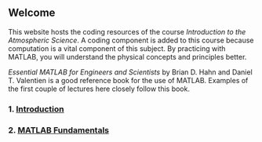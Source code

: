 ## Welcome

This website hosts the coding resources of the course _Introduction to the Atmospheric Science_. A coding component is added to this course because computation is a vital component of this subject. By practicing with MATLAB, you will understand the physical concepts and principles better.

_Essential MATLAB for Engineers and Scientists_ by Brian D. Hahn and Daniel T. Valentien is a good reference book for the use of MATLAB. Examples of the first couple of lectures here closely follow this book.


### 1. [Introduction](Lab1.md)

### 2. [MATLAB Fundamentals](Lab2.md)

